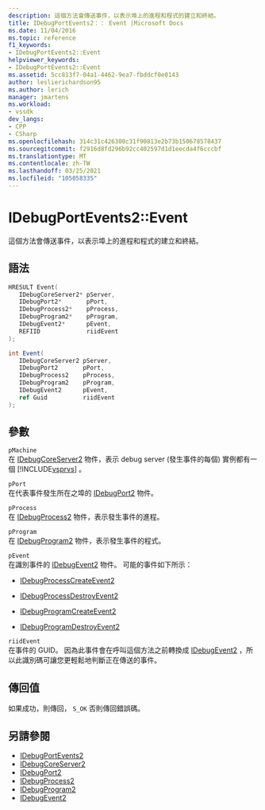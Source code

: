 ```yaml
---
description: 這個方法會傳送事件，以表示埠上的進程和程式的建立和終結。
title: IDebugPortEvents2：： Event |Microsoft Docs
ms.date: 11/04/2016
ms.topic: reference
f1_keywords:
- IDebugPortEvents2::Event
helpviewer_keywords:
- IDebugPortEvents2::Event
ms.assetid: 5cc813f7-04a1-4462-9ea7-fbddcf0e0143
author: leslierichardson95
ms.author: lerich
manager: jmartens
ms.workload:
- vssdk
dev_langs:
- CPP
- CSharp
ms.openlocfilehash: 314c31c426300c31f90813e2b73b150678578437
ms.sourcegitcommit: f2916d8fd296b92cc402597d1d1eecda4f6cccbf
ms.translationtype: MT
ms.contentlocale: zh-TW
ms.lasthandoff: 03/25/2021
ms.locfileid: "105058335"
---
```

# <a name="idebugportevents2event"></a>IDebugPortEvents2::Event
這個方法會傳送事件，以表示埠上的進程和程式的建立和終結。

## <a name="syntax"></a>語法

```cpp
HRESULT Event(
   IDebugCoreServer2* pServer,
   IDebugPort2*       pPort,
   IDebugProcess2*    pProcess,
   IDebugProgram2*    pProgram,
   IDebugEvent2*      pEvent,
   REFIID             riidEvent
);
```

```csharp
int Event(
   IDebugCoreServer2 pServer,
   IDebugPort2       pPort,
   IDebugProcess2    pProcess,
   IDebugProgram2    pProgram,
   IDebugEvent2      pEvent,
   ref Guid          riidEvent
);
```

## <a name="parameters"></a>參數
`pMachine`\
在 [IDebugCoreServer2](../../../extensibility/debugger/reference/idebugcoreserver2.md) 物件，表示 debug server (發生事件的每個) 實例都有一個 [!INCLUDE[vsprvs](../../../code-quality/includes/vsprvs_md.md)] 。

`pPort`\
在代表事件發生所在之埠的 [IDebugPort2](../../../extensibility/debugger/reference/idebugport2.md) 物件。

`pProcess`\
在 [IDebugProcess2](../../../extensibility/debugger/reference/idebugprocess2.md) 物件，表示發生事件的進程。

`pProgram`\
在 [IDebugProgram2](../../../extensibility/debugger/reference/idebugprogram2.md) 物件，表示發生事件的程式。

`pEvent`\
在識別事件的 [IDebugEvent2](../../../extensibility/debugger/reference/idebugevent2.md) 物件。 可能的事件如下所示：

- [IDebugProcessCreateEvent2](../../../extensibility/debugger/reference/idebugprocesscreateevent2.md)

- [IDebugProcessDestroyEvent2](../../../extensibility/debugger/reference/idebugprocessdestroyevent2.md)

- [IDebugProgramCreateEvent2](../../../extensibility/debugger/reference/idebugprogramcreateevent2.md)

- [IDebugProgramDestroyEvent2](../../../extensibility/debugger/reference/idebugprogramdestroyevent2.md)

`riidEvent`\
在事件的 GUID。 因為此事件會在呼叫這個方法之前轉換成 [IDebugEvent2](../../../extensibility/debugger/reference/idebugevent2.md) ，所以此識別碼可讓您更輕鬆地判斷正在傳送的事件。

## <a name="return-value"></a>傳回值
 如果成功，則傳回， `S_OK` 否則傳回錯誤碼。

## <a name="see-also"></a>另請參閱
- [IDebugPortEvents2](../../../extensibility/debugger/reference/idebugportevents2.md)
- [IDebugCoreServer2](../../../extensibility/debugger/reference/idebugcoreserver2.md)
- [IDebugPort2](../../../extensibility/debugger/reference/idebugport2.md)
- [IDebugProcess2](../../../extensibility/debugger/reference/idebugprocess2.md)
- [IDebugProgram2](../../../extensibility/debugger/reference/idebugprogram2.md)
- [IDebugEvent2](../../../extensibility/debugger/reference/idebugevent2.md)
